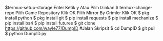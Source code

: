 $termux-setup-storage
 Enter
 Ketik y Atau Pilih Izinkan
$ termux-change-repo
 Pilih Game Repository
 Klik OK 
Pilih Mirror By Grimler
 Klik OK 
$ pkg install python
$ pkg install git
$ pip install requests
$ pip install mechanize
$ pip install bs4
$ pip install futures
$ git clone https://github.com/wayle77/DumpID 
#Jalan Skripsit
$ cd DumpID
$ git pull
$ python DumpID.py
